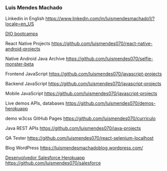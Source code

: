 ### Luis Mendes Machado
<!--
**luismendes070/luismendes070** is a ✨ _special_ ✨ repository because its `README.md` (this file) appears on your GitHub profile.

Here are some ideas to get you started:

- 🔭 I’m currently working on ...
- 🌱 I’m currently learning ...
- 👯 I’m looking to collaborate on ...
- 🤔 I’m looking for help with ...
- 💬 Ask me about ...
- 📫 How to reach me: ...
- 😄 Pronouns: ...
- ⚡ Fun fact: ...
-->

Linkedin in English
https://www.linkedin.com/in/luismendesmachado1/?locale=en_US

<a href="https://github.com/luismendes070?tab=repositories&q=dio-bootcamp&type=&language=&sort=">DIO bootcamps</a>


React Native Projects
https://github.com/luismendes070/react-native-android-projects

Native Android Java Archive
https://github.com/luismendes070/selfie-monster-beta

Frontend JavaScript https://github.com/luismendes070/javascript-projects

Backend JavaScript https://github.com/luismendes070/javascript-projects

Mobile JavaScript https://github.com/luismendes070/javascript-projects

Live demos APIs, databases
https://github.com/luismendes070/demos-herokuapp

demo w3css GitHub Pages https://github.com/luismendes070/curriculo

Java REST APIs
https://github.com/luismendes070/java-projects

QA Tester
https://github.com/luismendes070/react-selenium-localhost

Blog WordPress
https://luismendesmachadoblog.wordpress.com/

<label lang="pt-BR">
  <a href="https://github.com/luismendes070/salesforce">Desenvolvedor Salesforce Herokuapp https://github.com/luismendes070/salesforce</a>
  <label>

